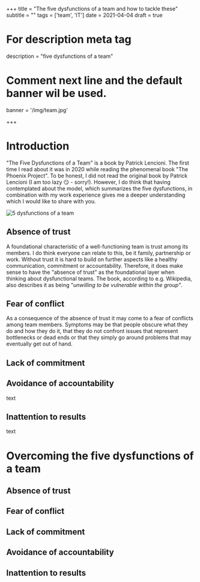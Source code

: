 +++
title = "The five dysfunctions of a team and how to tackle these"
subtitle = ""
tags = ['team', 'IT']
date = 2021-04-04
draft = true

# For description meta tag
description = "five dysfunctions of a team"

# Comment next line and the default banner wil be used.
banner = '/img/team.jpg'

+++

# Introduction

"The Five Dysfunctions of a Team" is a book by Patrick Lencioni. The first time I read about it was in 2020 while reading the phenomenal book "The Phoenix Project". To be honest, I did not read the original book by Patrick Lencioni (I am too lazy :smirk: - sorry!). However, I do think that having contemplated about the model, which summarizes the five dysfunctions, in combination with my work experience gives me a deeper understanding which I would like to share with you.

![*5 dysfunctions of a team*](/img/5_dysfunctions_team.png)
## Absence of trust

A foundational characteristic of a well-functioning team is trust among its members. I do think everyone can relate to this, be it family, partnership or work. Without trust it is hard to build on further aspects like a healthy communication, commitment or accountability. Therefore, it does make sense to have the "absence of trust" as the foundational layer when thinking about dysfunctional teams. The book, according to e.g. Wikipedia, also describes it as being "*unwilling to be vulnerable within the group*".

## Fear of conflict

As a consequence of the absence of trust it may come to a fear of conflicts among team members. Symptoms may be that people obscure what they do and how they do it, that they do not confront issues that represent bottlenecks or dead ends or that they simply go around problems that may eventually get out of hand.

## Lack of commitment



## Avoidance of accountability

text

## Inattention to results

text

# Overcoming the five dysfunctions of a team
## Absence of trust
## Fear of conflict
## Lack of commitment
## Avoidance of accountability
## Inattention to results